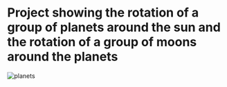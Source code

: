 <h1>Project showing the rotation of a group of planets around the sun and the rotation of a group of moons around the planets</h1>

![planets](https://user-images.githubusercontent.com/53629881/163655963-971ed1af-a0ef-4591-9246-fc101282fe08.gif)
